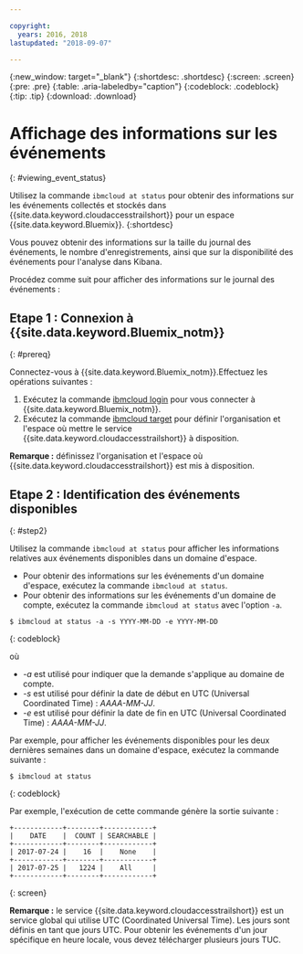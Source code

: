 ```yaml
---

copyright:
  years: 2016, 2018
lastupdated: "2018-09-07"

---
```


{:new_window: target="_blank"}
{:shortdesc: .shortdesc}
{:screen: .screen}
{:pre: .pre}
{:table: .aria-labeledby="caption"}
{:codeblock: .codeblock}
{:tip: .tip}
{:download: .download}


# Affichage des informations sur les événements
{: #viewing_event_status}

Utilisez la commande `ibmcloud at status` pour obtenir des informations sur les événements collectés et stockés dans {{site.data.keyword.cloudaccesstrailshort}} pour un espace {{site.data.keyword.Bluemix}}.
{:shortdesc}

Vous pouvez obtenir des informations sur la taille du journal des événements, le nombre d'enregistrements, ainsi que sur la disponibilité des événements pour l'analyse dans Kibana.  

Procédez comme suit pour afficher des informations sur le journal des événements :

## Etape 1 : Connexion à {{site.data.keyword.Bluemix_notm}}
{: #prereq}

Connectez-vous à {{site.data.keyword.Bluemix_notm}}.Effectuez les opérations suivantes :

1. Exécutez la commande [ibmcloud login](/docs/cli/reference/ibmcloud/bx_cli.html#ibmcloud_login) pour vous connecter à {{site.data.keyword.Bluemix_notm}}.
2. Exécutez la commande [ibmcloud target](/docs/cli/reference/ibmcloud/bx_cli.html#ibmcloud_target) pour définir l'organisation et l'espace où mettre le service {{site.data.keyword.cloudaccesstrailshort}} à disposition. 

**Remarque :** définissez l'organisation et l'espace où {{site.data.keyword.cloudaccesstrailshort}} est mis à disposition. 

## Etape 2 : Identification des événements disponibles
{: #step2}

Utilisez la commande `ibmcloud at status` pour afficher les informations relatives aux événements disponibles dans un domaine d'espace.

* Pour obtenir des informations sur les événements d'un domaine d'espace, exécutez la commande `ibmcloud at status`. 
* Pour obtenir des informations sur les événements d'un domaine de compte, exécutez la commande `ibmcloud at status` avec l'option `-a`. 

```
$ ibmcloud at status -a -s YYYY-MM-DD -e YYYY-MM-DD 
```
{: codeblock}
    
où
    
* *-a* est utilisé pour indiquer que la demande s'applique au domaine de compte. 
* *-s* est utilisé pour définir la date de début en UTC (Universal Coordinated Time) : *AAAA-MM-JJ*.
* *-e* est utilisé pour définir la date de fin en UTC (Universal Coordinated Time) : *AAAA-MM-JJ*.

Par exemple, pour afficher les événements disponibles pour les deux dernières semaines dans un domaine d'espace, exécutez la commande suivante :

```
$ ibmcloud at status
```
{: codeblock}
    
Par exemple, l'exécution de cette commande génère la sortie suivante :
    
```
+------------+--------+------------+
|    DATE    |  COUNT | SEARCHABLE |
+------------+--------+------------+
| 2017-07-24 |    16  |    None    |
+------------+--------+------------+
| 2017-07-25 |   1224 |    All     |
+------------+--------+------------+
```
{: screen}

**Remarque :** le service {{site.data.keyword.cloudaccesstrailshort}} est un service global qui utilise UTC (Coordinated Universal Time). Les jours sont définis
en tant que jours UTC. Pour obtenir les événements d'un jour spécifique en heure locale, vous devez télécharger plusieurs jours TUC.
	














